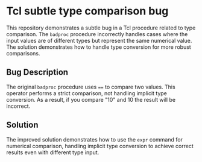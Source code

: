 # Tcl subtle type comparison bug
This repository demonstrates a subtle bug in a Tcl procedure related to type comparison. The `badproc` procedure incorrectly handles cases where the input values are of different types but represent the same numerical value.  The solution demonstrates how to handle type conversion for more robust comparisons.

## Bug Description
The original `badproc` procedure uses `==` to compare two values.  This operator performs a strict comparison, not handling implicit type conversion. As a result, if you compare "10" and 10 the result will be incorrect. 

## Solution
The improved solution demonstrates how to use the `expr` command for numerical comparison, handling implicit type conversion to achieve correct results even with different type input.